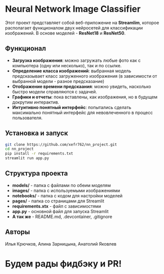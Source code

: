 # Neural Network Image Classifier

Этот проект представляет собой веб-приложение на **Streamlim**, которое располагает функционалом двух нейросетей для классификации изображений. В основе моделей - **ResNet18** и **ResNet50**.

## Функционал
- **Загрузка изображения**: можно загружать любые фото как с компьютера (одну или несколько), так и по ссылке.
- **Определение класса изображений**: выбранная модель предсказывает класс загруженного изображения (в зависимости от выбранной модели - разное предсказание)
- **Отображение времени предскаания**: можно увидеть, насколько быстро модели справляются с задачей.
- **Графики и отчеты**: пока вставлены, как изображения, но в будущем докрутим интерактив.
- **Интуитивно понятный интерфейс**: попытались сделать максимально понятный интерфейс для невовлеченного в процесс пользователя.

## Установка и запуск
```bash
git clone https://github.com/xefr762/nn_project.git
cd nn_project
pip install -r requirements.txt
streamlit run app.py
```
## Структура проекта
- **models/** - папка с файлами по обеим моделям
- **images/** - папка с используемыми изображениями
- **notebooks/** - папка с кодом для настройки моделей
- **pages/** - папка со страницами для Streamlit
- **requirements.xtx** - файл с зависимостями
- **app.py** - основной файл для запуска Streamlit
- **А так же** - README.md, .devcontainer, .gitignore

## Авторы
Илья Крючков, Алина Зарницына, Анатолий Яковлев

# Будем рады фидбэку и PR!
